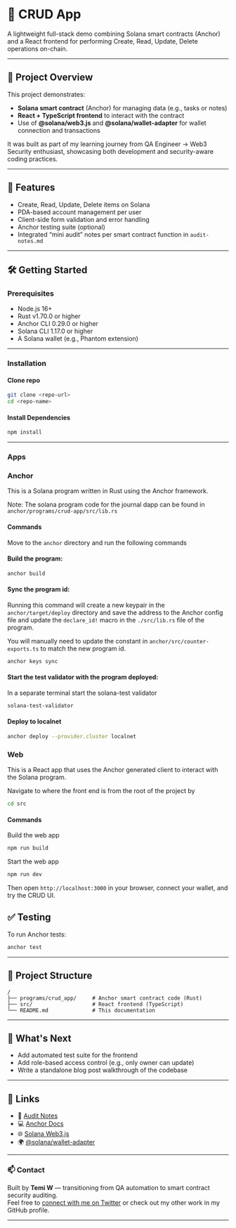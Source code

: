 # 📝 CRUD App

A lightweight full-stack demo combining Solana smart contracts (Anchor) and a React frontend for performing Create, Read, Update, Delete operations on-chain.

---

## 🚀 Project Overview

This project demonstrates:

- **Solana smart contract** (Anchor) for managing data (e.g., tasks or notes)
- **React + TypeScript frontend** to interact with the contract
- Use of **@solana/web3.js** and **@solana/wallet-adapter** for wallet connection and transactions

It was built as part of my learning journey from QA Engineer → Web3 Security enthusiast, showcasing both development and security-aware coding practices.

---

## 🧩 Features

- Create, Read, Update, Delete items on Solana
- PDA-based account management per user
- Client-side form validation and error handling
- Anchor testing suite (optional)
- Integrated “mini audit” notes per smart contract function in `audit-notes.md`

---

## 🛠️ Getting Started

### Prerequisites

- Node.js 16+
- Rust v1.70.0 or higher
- Anchor CLI 0.29.0 or higher
- Solana CLI 1.17.0 or higher
- A Solana wallet (e.g., Phantom extension)

---

### Installation

#### Clone repo

```bash
git clone <repo-url>
cd <repo-name>
```

#### Install Dependencies

```bash
npm install
```

---

### Apps

### Anchor

This is a Solana program written in Rust using the Anchor framework.

Note: The solana program code for the journal dapp can be found in `anchor/programs/crud-app/src/lib.rs`

#### Commands

Move to the `anchor` directory and run the following commands

#### Build the program:

```bash
anchor build
```

#### Sync the program id:

Running this command will create a new keypair in the `anchor/target/deploy` directory and save the address to the Anchor config file and update the `declare_id!` macro in the `./src/lib.rs` file of the program.

You will manually need to update the constant in `anchor/src/counter-exports.ts` to match the new program id.

```bash
anchor keys sync
```

#### Start the test validator with the program deployed:

In a separate terminal start the solana-test validator

```bash
solana-test-validator
```

#### Deploy to localnet

```bash
anchor deploy --provider.cluster localnet
```

### Web

This is a React app that uses the Anchor generated client to interact with the Solana program.

Navigate to where the front end is from the root of the project by

```bash
cd src
```

#### Commands

Build the web app

```bash
npm run build
```

Start the web app

```bash
npm run dev
```

Then open `http://localhost:3000` in your browser, connect your wallet, and try the CRUD UI.

## ✅ Testing

To run Anchor tests:

```bash
anchor test
```

---

## 📂 Project Structure

```
/
├── programs/crud_app/     # Anchor smart contract code (Rust)
├── src/                   # React frontend (TypeScript)
└── README.md              # This documentation
```

---

## 📘 What's Next

- Add automated test suite for the frontend
- Add role-based access control (e.g., only owner can update)
- Write a standalone blog post walkthrough of the codebase

---

## 🔗 Links

- 🧾 [Audit Notes](./audit-notes.md)
- 💻 [Anchor Docs](https://book.anchor-lang.com/)
- 🌐 [Solana Web3.js](https://docs.solana.com/developing/clients/javascript-api)
- 🌍 [@solana/wallet-adapter](https://github.com/solana-labs/wallet-adapter)

---

### 📫 Contact

Built by **Temi W** — transitioning from QA automation to smart contract security auditing.  
Feel free to [connect with me on Twitter](#) or check out my other work in my GitHub profile.

---
